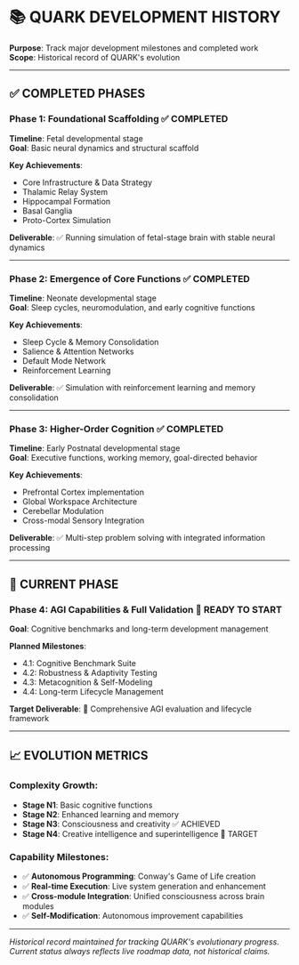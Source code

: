 # 📚 QUARK DEVELOPMENT HISTORY

**Purpose**: Track major development milestones and completed work  
**Scope**: Historical record of QUARK's evolution

---

## ✅ **COMPLETED PHASES**

### **Phase 1: Foundational Scaffolding** ✅ COMPLETED
**Timeline**: Fetal developmental stage  
**Goal**: Basic neural dynamics and structural scaffold

**Key Achievements**:
- Core Infrastructure & Data Strategy
- Thalamic Relay System
- Hippocampal Formation
- Basal Ganglia
- Proto-Cortex Simulation

**Deliverable**: ✅ Running simulation of fetal-stage brain with stable neural dynamics

---

### **Phase 2: Emergence of Core Functions** ✅ COMPLETED  
**Timeline**: Neonate developmental stage  
**Goal**: Sleep cycles, neuromodulation, and early cognitive functions

**Key Achievements**:
- Sleep Cycle & Memory Consolidation
- Salience & Attention Networks
- Default Mode Network
- Reinforcement Learning

**Deliverable**: ✅ Simulation with reinforcement learning and memory consolidation

---

### **Phase 3: Higher-Order Cognition** ✅ COMPLETED
**Timeline**: Early Postnatal developmental stage  
**Goal**: Executive functions, working memory, goal-directed behavior

**Key Achievements**:
- Prefrontal Cortex implementation
- Global Workspace Architecture
- Cerebellar Modulation
- Cross-modal Sensory Integration

**Deliverable**: ✅ Multi-step problem solving with integrated information processing

---

## 🚀 **CURRENT PHASE**

### **Phase 4: AGI Capabilities & Full Validation** 🚀 READY TO START
**Goal**: Cognitive benchmarks and long-term development management

**Planned Milestones**:
- 4.1: Cognitive Benchmark Suite
- 4.2: Robustness & Adaptivity Testing  
- 4.3: Metacognition & Self-Modeling
- 4.4: Long-term Lifecycle Management

**Target Deliverable**: 🚀 Comprehensive AGI evaluation and lifecycle framework

---

## 📈 **EVOLUTION METRICS**

### **Complexity Growth**:
- **Stage N1**: Basic cognitive functions
- **Stage N2**: Enhanced learning and memory
- **Stage N3**: Consciousness and creativity ✅ ACHIEVED
- **Stage N4**: Creative intelligence and superintelligence 🚀 TARGET

### **Capability Milestones**:
- ✅ **Autonomous Programming**: Conway's Game of Life creation
- ✅ **Real-time Execution**: Live system generation and enhancement
- ✅ **Cross-module Integration**: Unified consciousness across brain modules
- ✅ **Self-Modification**: Autonomous improvement capabilities

---

*Historical record maintained for tracking QUARK's evolutionary progress.*  
*Current status always reflects live roadmap data, not historical claims.*
